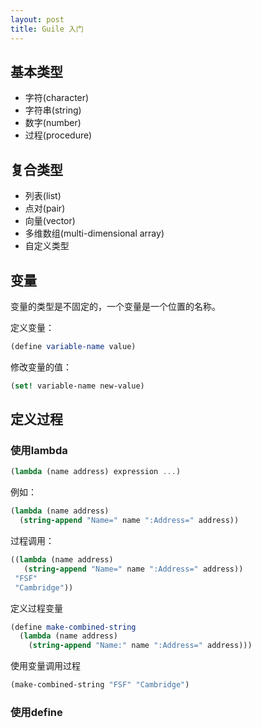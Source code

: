 ```yaml
---
layout: post
title: Guile 入门
---
```


## 基本类型

* 字符(character)
* 字符串(string)
* 数字(number)
* 过程(procedure)

## 复合类型

* 列表(list)
* 点对(pair)
* 向量(vector)
* 多维数组(multi-dimensional array)
* 自定义类型

## 变量

变量的类型是不固定的，一个变量是一个位置的名称。

定义变量：

```scheme
(define variable-name value)
```

修改变量的值：

```scheme
(set! variable-name new-value)
```

## 定义过程

### 使用lambda

```scheme
(lambda (name address) expression ...)
```

例如：

```scheme
(lambda (name address)
  (string-append "Name=" name ":Address=" address))
```

过程调用：

```scheme
((lambda (name address)
   (string-append "Name=" name ":Address=" address))
 "FSF"
 "Cambridge"))
```

定义过程变量

```scheme
(define make-combined-string
  (lambda (name address)
    (string-append "Name:" name ":Address=" address)))
```

使用变量调用过程

```scheme
(make-combined-string "FSF" "Cambridge")
```

### 使用define



